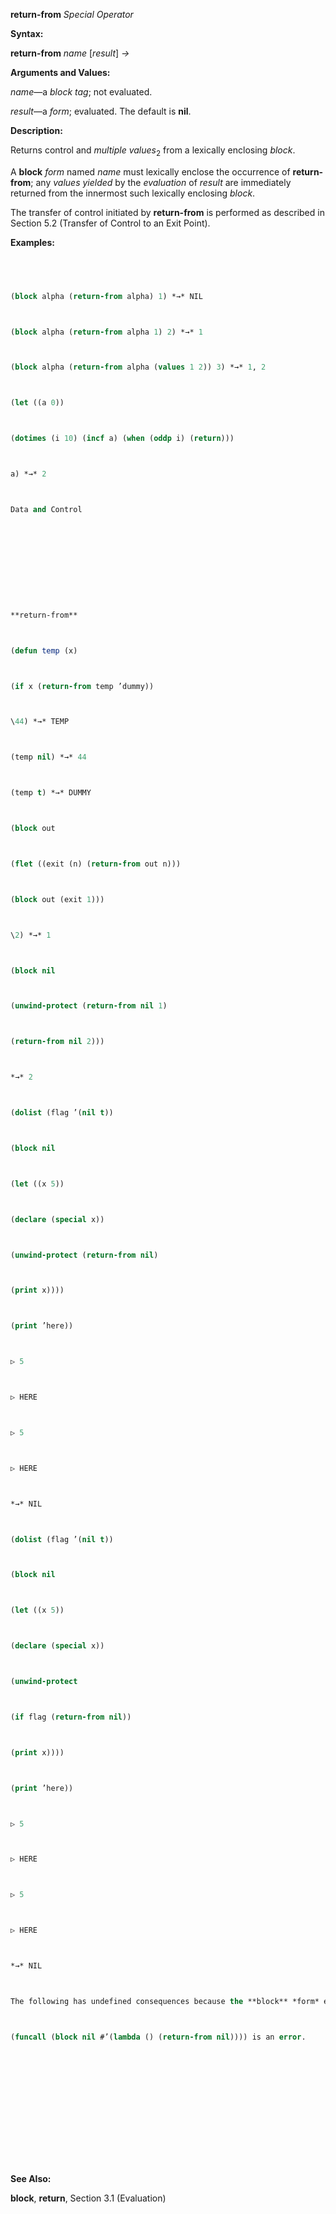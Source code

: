 **return-from** *Special Operator* 



**Syntax:** 



**return-from** *name* [*result*] *→* 



**Arguments and Values:** 



*name*—a *block tag*; not evaluated. 



*result*—a *form*; evaluated. The default is **nil**. 



**Description:** 



Returns control and *multiple values*<sub>2</sub> from a lexically enclosing *block*. 



A **block** *form* named *name* must lexically enclose the occurrence of **return-from**; any *values yielded* by the *evaluation* of *result* are immediately returned from the innermost such lexically enclosing *block*. 



The transfer of control initiated by **return-from** is performed as described in Section 5.2 (Transfer of Control to an Exit Point). 



**Examples:**
```lisp
 



(block alpha (return-from alpha) 1) *→* NIL 



(block alpha (return-from alpha 1) 2) *→* 1 



(block alpha (return-from alpha (values 1 2)) 3) *→* 1, 2 



(let ((a 0)) 



(dotimes (i 10) (incf a) (when (oddp i) (return))) 



a) *→* 2 



Data and Control 











**return-from** 



(defun temp (x) 



(if x (return-from temp ’dummy)) 



\44) *→* TEMP 



(temp nil) *→* 44 



(temp t) *→* DUMMY 



(block out 



(flet ((exit (n) (return-from out n))) 



(block out (exit 1))) 



\2) *→* 1 



(block nil 



(unwind-protect (return-from nil 1) 



(return-from nil 2))) 



*→* 2 



(dolist (flag ’(nil t)) 



(block nil 



(let ((x 5)) 



(declare (special x)) 



(unwind-protect (return-from nil) 



(print x)))) 



(print ’here)) 



▷ 5 



▷ HERE 



▷ 5 



▷ HERE 



*→* NIL 



(dolist (flag ’(nil t)) 



(block nil 



(let ((x 5)) 



(declare (special x)) 



(unwind-protect 



(if flag (return-from nil)) 



(print x)))) 



(print ’here)) 



▷ 5 



▷ HERE 



▷ 5 



▷ HERE 



*→* NIL 



The following has undefined consequences because the **block** *form* exits normally before the **return-from** *form* is attempted. 



(funcall (block nil #’(lambda () (return-from nil)))) is an error. 
















```
**See Also:** 



**block**, **return**, Section 3.1 (Evaluation) 



